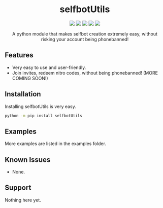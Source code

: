 <h1 align="center">selfbotUtils</h1>

<p align="center">
  <a href="https://codefactor.io/repository/github/adam757521/selfbotUtils/"><img src="https://img.shields.io/codefactor/grade/github/adam757521/selfbotUtils?style=flat-square" /></a>
  <a href="https://pepy.tech/project/selfbotUtils"><img src="https://img.shields.io/pypi/dm/selfbotUtils?color=green&style=flat-square" /></a>
  <a href="https://pypi.org/project/selfbotUtils/"><img src="https://img.shields.io/pypi/v/selfbotUtils?style=flat-square" /></a>
  <a href=""><img src="https://img.shields.io/pypi/l/selfbotUtils?style=flat-square" /></a>
  <a href="https://github.com/psf/black"><img src="https://img.shields.io/badge/code%20style-black-000000.svg?style=flat-square"></a>
</p>

<p align="center">
   A python module that makes selfbot creation extremely easy, without risking your account being phonebanned!
</p>

Features
-------------

- Very easy to use and user-friendly.
- Join invites, redeem nitro codes, without being phonebanned!
(MORE COMING SOON!)

Installation
--------------

Installing selfbotUtils is very easy.  

```sh
python -m pip install selfbotUtils
```

Examples
--------------

More examples are listed in the examples folder.

Known Issues
--------------

- None.

Support
--------------

Nothing here yet.
